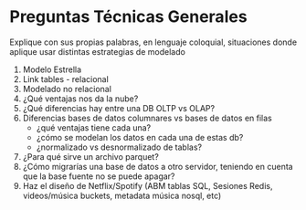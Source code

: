 # Preguntas Técnicas Generales
Explique con sus propias palabras, en lenguaje coloquial, situaciones donde aplique usar distintas estrategias de modelado

1. Modelo Estrella
2. Link tables - relacional
3. Modelado no relacional
4. ¿Qué ventajas nos da la nube?
5. ¿Qué diferencias hay entre una DB OLTP vs OLAP?
6. Diferencias bases de datos columnares vs bases de datos en filas
   - ¿qué ventajas tiene cada una?
   - ¿cómo se modelan los datos en cada una de estas db?
   - ¿normalizado vs desnormalizado de tablas?
7. ¿Para qué sirve un archivo parquet?
8. ¿Cómo migrarías una base de datos a otro servidor, teniendo en cuenta que la base fuente no se puede apagar?
9. Haz el diseño de Netflix/Spotify (ABM tablas SQL, Sesiones Redis, videos/música buckets, metadata música nosql, etc)

